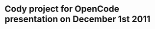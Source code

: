Cody project for OpenCode presentation on December 1st 2011
===========================================================


